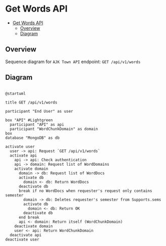 
# Get Words API

<!-- TOC -->

- [Get Words API](#get-words-api)
  - [Overview](#overview)
  - [Diagram](#diagram)

<!-- /TOC -->

## Overview
Sequence diagram for `AJK Town API` endpoint: `GET /api/v1/words`

## Diagram

```plantuml

@startuml

title GET /api/v1/words

participant "End User" as user

box "API" #Lightgreen
  participant "API" as api
  participant "WordChunkDomain" as domain
box
database "MongoDB" as db

activate user
  user -> api: Request `GET /api/v1/words`
  activate api
    api -> api: Check authentication
    api -> domain: Request list of WordDomains
    activate domain
      domain -> db: Request list of WordDocs
      activate db
        domain <- db: Return WordDocs
      deactivate db
      break if no WordDocs when requester's request only contains semester
        domain -> db: Deletes requester's semester from Supports.sems
        activate db
          domain <- db: Return OK
        deactivate db
      end break
      api <- domain: Return itself (WordChunkDomain)
    deactivate domain
    user <- api: Return WordChunkDomain
  deactivate api
deactivate user
```
